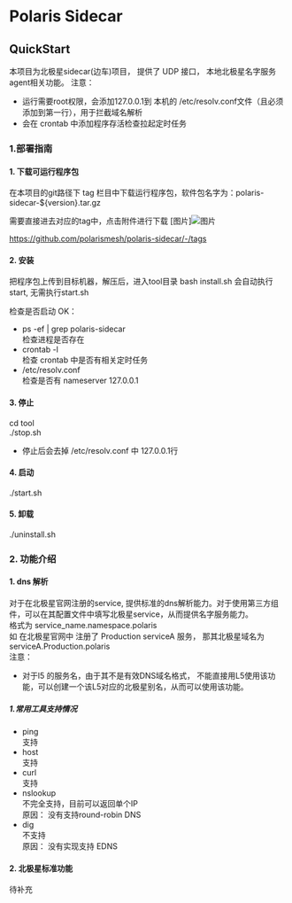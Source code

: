 # Polaris Sidecar

## QuickStart
本项目为北极星sidecar(边车)项目， 提供了 UDP 接口， 本地北极星名字服务agent相关功能。
注意：
* 运行需要root权限，会添加127.0.0.1到 本机的 /etc/resolv.conf文件（且必须添加到第一行），用于拦截域名解析
* 会在 crontab 中添加程序存活检查拉起定时任务


### 1.部署指南

#### 1. 下载可运行程序包
在本项目的git路径下 tag 栏目中下载运行程序包，软件包名字为：polaris-sidecar-${version}.tar.gz

需要直接进去对应的tag中，点击附件进行下载
[图片]![图片](/uploads/890D0EB974C44AC3BCCCF199F7357E5E/图片)

https://github.com/polarismesh/polaris-sidecar/-/tags

#### 2. 安装
把程序包上传到目标机器，解压后，进入tool目录
bash install.sh
会自动执行start, 无需执行start.sh

检查是否启动 OK：
* ps -ef | grep polaris-sidecar   
检查进程是否存在
* crontab -l  
检查 crontab 中是否有相关定时任务
* /etc/resolv.conf   
检查是否有 nameserver 127.0.0.1
#### 3. 停止
cd tool   
./stop.sh
* 停止后会去掉 /etc/resolv.conf   中 127.0.0.1行

#### 4. 启动
./start.sh

#### 5. 卸载
./uninstall.sh



### 2. 功能介绍
#### 1. dns 解析
对于在北极星官网注册的service, 提供标准的dns解析能力。对于使用第三方组件，可以在其配置文件中填写北极星service，从而提供名字服务能力。  
格式为   service_name.namespace.polaris  
如 在北极星官网中 注册了 Production   serviceA 服务， 那其北极星域名为  serviceA.Production.polaris   
注意：  
* 对于l5 的服务名，由于其不是有效DNS域名格式， 不能直接用L5使用该功能，可以创建一个该L5对应的北极星别名，从而可以使用该功能。

##### 1.常用工具支持情况
* ping  
支持
* host  
支持
* curl  
支持
* nslookup   
不完全支持，目前可以返回单个IP   
原因： 没有支持round-robin DNS
* dig  
不支持  
原因： 没有实现支持 EDNS


#### 2. 北极星标准功能
待补充





